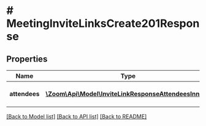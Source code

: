 # # MeetingInviteLinksCreate201Response

## Properties

Name | Type | Description | Notes
------------ | ------------- | ------------- | -------------
**attendees** | [**\Zoom\Api\Model\InviteLinkResponseAttendeesInner[]**](InviteLinkResponseAttendeesInner.md) | The attendee list. | [optional]

[[Back to Model list]](../../README.md#models) [[Back to API list]](../../README.md#endpoints) [[Back to README]](../../README.md)
